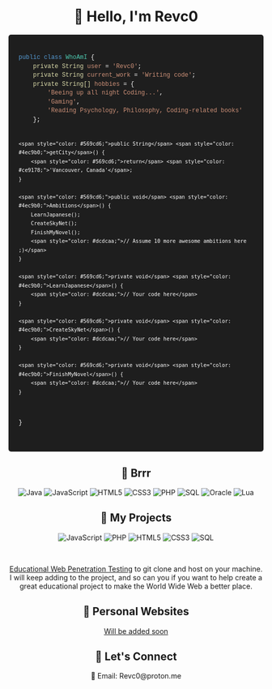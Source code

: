 <!-- Introduction -->
<h1 align="center">👋 Hello, I'm Revc0</h1>

<div style="background-color: #1e1e1e; color: #ffffff; padding: 20px; border-radius: 5px;">
  <pre style="margin: 0; line-height: 125%;"><code style="font-family: 'Courier New', monospace;">
<span style="color: #569cd6;">public class</span> <span style="color: #4ec9b0;">WhoAmI</span> {
    <span style="color: #dcdcaa;">private String</span> <span style="color: #ce9178;">user</span> = <span style="color: #ce9178;">'Revc0'</span>;
    <span style="color: #dcdcaa;">private String</span> <span style="color: #ce9178;">current_work</span> = <span style="color: #ce9178;">'Writing code'</span>;
    <span style="color: #dcdcaa;">private String[]</span> <span style="color: #ce9178;">hobbies</span> = {
        <span style="color: #ce9178;">'Beeing up all night Coding...'</span>,
        <span style="color: #ce9178;">'Gaming'</span>,
        <span style="color: #ce9178;">'Reading Psychology, Philosophy, Coding-related books'</span>
    };

    <span style="color: #569cd6;">public String</span> <span style="color: #4ec9b0;">getCity</span>() {
        <span style="color: #569cd6;">return</span> <span style="color: #ce9178;">'Vancouver, Canada'</span>;
    }

    <span style="color: #569cd6;">public void</span> <span style="color: #4ec9b0;">Ambitions</span>() {
        LearnJapanese();
        CreateSkyNet();
        FinishMyNovel();
        <span style="color: #dcdcaa;">// Assume 10 more awesome ambitions here  ;)</span>
    }
    
    <span style="color: #569cd6;">private void</span> <span style="color: #4ec9b0;">LearnJapanese</span>() {
        <span style="color: #dcdcaa;">// Your code here</span>
    }
    
    <span style="color: #569cd6;">private void</span> <span style="color: #4ec9b0;">CreateSkyNet</span>() {
        <span style="color: #dcdcaa;">// Your code here</span>
    }
    
    <span style="color: #569cd6;">private void</span> <span style="color: #4ec9b0;">FinishMyNovel</span>() {
        <span style="color: #dcdcaa;">// Your code here</span>
    }
}
</code></pre>
</div>


<!-- Skills -->
<h2 align="center">🚀 Brrr</h2>
<p align="center">
  <img src="https://img.shields.io/badge/Java-F89820?style=for-the-badge&logo=java&logoColor=white" alt="Java">
  <img src="https://img.shields.io/badge/JavaScript-F7DF1E?style=for-the-badge&logo=javascript&logoColor=black" alt="JavaScript">
  <img src="https://img.shields.io/badge/HTML5-E34F26?style=for-the-badge&logo=html5&logoColor=white" alt="HTML5">
  <img src="https://img.shields.io/badge/CSS3-1572B6?style=for-the-badge&logo=css3&logoColor=white" alt="CSS3">
  <img src="https://img.shields.io/badge/PHP-777BB4?style=for-the-badge&logo=php&logoColor=white" alt="PHP">
  <img src="https://img.shields.io/badge/SQL-336791?style=for-the-badge&logo=mysql&logoColor=white" alt="SQL">
  <img src="https://img.shields.io/badge/Oracle-F80000?style=for-the-badge&logo=oracle&logoColor=white" alt="Oracle">
  <img src="https://img.shields.io/badge/Lua-2C2D72?style=for-the-badge&logo=lua&logoColor=white" alt="Lua">
</p>

<!-- My Projects -->
<h2 align="center">📂 My Projects</h2>

<!-- Educational Penetration Testing Website -->
<p align="center">
  <a>
    <img src="https://img.shields.io/badge/JavaScript-F7DF1E?style=for-the-badge&logo=javascript&logoColor=black" alt="JavaScript">
    <img src="https://img.shields.io/badge/PHP-777BB4?style=for-the-badge&logo=php&logoColor=white" alt="PHP">
    <img src="https://img.shields.io/badge/HTML5-E34F26?style=for-the-badge&logo=html5&logoColor=white" alt="HTML5">
    <img src="https://img.shields.io/badge/CSS3-1572B6?style=for-the-badge&logo=css3&logoColor=white" alt="CSS3">
    <img src="https://img.shields.io/badge/SQL-336791?style=for-the-badge&logo=mysql&logoColor=white" alt="SQL">
  </a>
</p>
<br>
<p align="center">
  <a align="center" href="https://github.com/Revc0/Educational-Java-Web-Penetration-Test">Educational Web Penetration Testing</a>
  to git clone and host on your machine. I will keep adding to the project, and so can you if you want to help create a great educational project to make the World Wide Web a better place.
</p>

<!-- Personal Website -->
<h2 align="center">📝 Personal Websites</h2>
<p align="center">
  <a href="https://ToBeAdded.com">
    Will be added soon
  </a>
</p>

<!-- Contact -->
<h2 align="center">💬 Let's Connect</h2>
<p align="center">
  📧 Email: Revc0@proton.me
</p>

